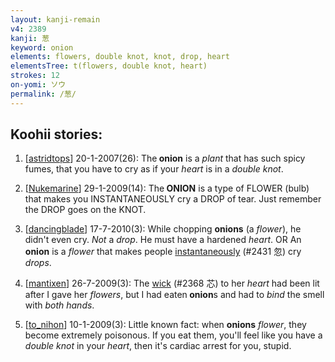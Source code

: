 ```yaml
---
layout: kanji-remain
v4: 2389
kanji: 葱
keyword: onion
elements: flowers, double knot, knot, drop, heart
elementsTree: t(flowers, double knot, heart)
strokes: 12
on-yomi: ソウ
permalink: /葱/
---
```


## Koohii stories: 

1) [<a href="http://kanji.koohii.com/profile/astridtops">astridtops</a>] 20-1-2007(26): The<strong> onion</strong> is a <em>plant</em> that has such spicy fumes, that you have to cry as if your <em>heart</em> is in a <em>double knot</em>.

2) [<a href="http://kanji.koohii.com/profile/Nukemarine">Nukemarine</a>] 29-1-2009(14): The<strong> ONION</strong> is a type of FLOWER (bulb) that makes you INSTANTANEOUSLY cry a DROP of tear. Just remember the DROP goes on the KNOT.

3) [<a href="http://kanji.koohii.com/profile/dancingblade">dancingblade</a>] 17-7-2010(3): While chopping <strong>onions</strong> (a <em>flower</em>), he didn&#039;t even cry. <em>Not</em> a <em>drop</em>. He must have a hardened <em>heart</em>. OR An<strong> onion</strong> is a <em>flower</em> that makes people <a href="../v4/2431.html">instantaneously</a> (#2431 忽) cry <em>drops</em>.

4) [<a href="http://kanji.koohii.com/profile/mantixen">mantixen</a>] 26-7-2009(3): The <a href="../v4/2368.html">wick</a> (#2368 芯) to her <em>heart</em> had been lit after I gave her <em>flowers</em>, but I had eaten<strong> onion</strong>s and had to <em>bind</em> the smell with <em>both hands</em>.

5) [<a href="http://kanji.koohii.com/profile/to_nihon">to_nihon</a>] 10-1-2009(3): Little known fact: when <strong>onions</strong> <em>flower</em>, they become extremely poisonous. If you eat them, you&#039;ll feel like you have a <em>double knot</em> in your <em>heart</em>, then it&#039;s cardiac arrest for you, stupid.

